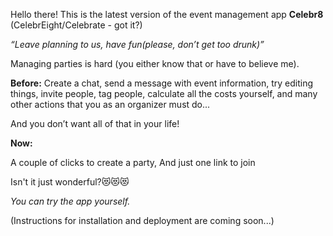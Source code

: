 
Hello there! This is the latest version of the event management app **Celebr8** (CelebrEight/Celebrate - got it?)

_“Leave planning to us, have fun(please, don’t get too drunk)”_

Managing parties is hard (you either know that or have to believe me).



**Before:**
Create a chat, send a message with event information, try editing things, invite people, tag people, calculate all the costs yourself, and many other actions that you as an organizer must do...

And you don’t want all of that in your life!

**Now:**

A couple of clicks to create a party,
And just one link to join

Isn't it just wonderful?😻😻😻



_You can try the app yourself._

(Instructions for installation and deployment are coming soon...)
